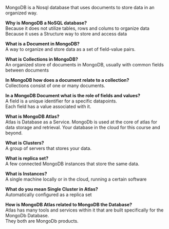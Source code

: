 MongoDB is a Nosql database that uses documents to store data in an organized way.

**Why is MongoDB a NoSQL database?** <br>
Because it does not utilize tables, rows and colums to organize  data <br>
Because it uses a Structure way to store and access data

**What is a Document in MongoDB?** <br>
A way to organize and store data as a set of field-value pairs.

**What is Collections in MongoDB?** <br>
An organized store of documents in MongoDB, usually with common fields between documents

**In MongoDB how does a document relate to a collection?** <br>
Collections consist of one or many documents.

**In a MongoDB Document what is the role of fields and values?** <br>
A field is a unique identifier for a specific datapoints. <br>
Each field has a value associated with it.

**What is MongoDB Atlas?**  <br>
Atlas is Database as a Service. MongoDb is used at the core of atlas for data storage and retrieval. Your database in the cloud for this course and beyond.

**What is Clusters?** <br>
A group of servers that stores your data.

**What is replica set?** <br>
A few connected MongoDB instances that store the same data.

**What is Instances?** <br>
A single machine locally or in the cloud, running a certain software

**What do you mean Single Cluster in Atlas?** <br>
Automatically configured as a replica set

**How is MongoDB Atlas related to MongoDB the Database?** <br>
Atlas has many tools and services within it that are built specifically for the MongoDb Database. <br>
They both are MongoDb products.

